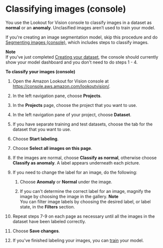 # Classifying images \(console\)<a name="model-label"></a>

You use the Lookout for Vision console to classify images in a dataset as **normal** or an **anomaly**\. Unclasified images aren’t used to train your model\.

If you're creating an image segmentation model, skip this procedure and do [Segmenting images \(console\)](segment-image.md), which includes steps to classify images\.

**Note**  
If you've just completed [Creating your dataset](model-create-dataset.md), the console should currently show your model dashboard and you don't need to do steps 1 \- 4\.

**To classify your images \(console\)**

1. Open the Amazon Lookout for Vision console at [ https://console\.aws\.amazon\.com/lookoutvision/]( https://console.aws.amazon.com/lookoutvision/)\.

1. In the left navigation pane, choose **Projects**\.

1. In the **Projects** page, choose the project that you want to use\. 

1. In the left navigation pane of your project, choose **Dataset**\.

1. If you have separate training and test datasets, choose the tab for the dataset that you want to use\.

1. Choose **Start labeling**\.

1. Choose **Select all images on this page**\.

1. If the images are normal, choose **Classify as normal**, otherwise choose **Classify as anomaly**\. A label appears underneath each picture\.

1. If you need to change the label for an image, do the following:

   1. Choose **Anomaly** or **Normal** under the image\.

   1. If you can't determine the correct label for an image, magnify the image by choosing the image in the gallery\.
**Note**  
You can filter image labels by choosing the desired label, or label state, in the **Filters** section\.

1. Repeat steps 7\-9 on each page as necessary until all the images in the dataset have been labeled correctly\.

1. Choose **Save changes**\.

1. If you've finished labeling your images, you can [train](model-train.md) your model\.